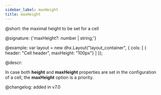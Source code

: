 ```yaml
---
sidebar_label: maxHeight
title: maxHeight
---          
```


@short: the maximal height to be set for a cell

@signature: {'maxHeight?: number | string;'}

@example:
var layout = new dhx.Layout("layout_container", {
    cols: [
      { header: "Cell header", maxHeight: "100px"}
    ]
});

@descr:

In case both **height** and **maxHeight** properties are set in the configuration of a cell, the **maxHeight** option is a priority.

@changelog: added in v7.0

[comment]: # (@relatedapi: layout/api/layout_height_config.md layout/api/layout_minheight_config.md)

[comment]: # (@related: layout/cell_configuration.md#cell-size)
